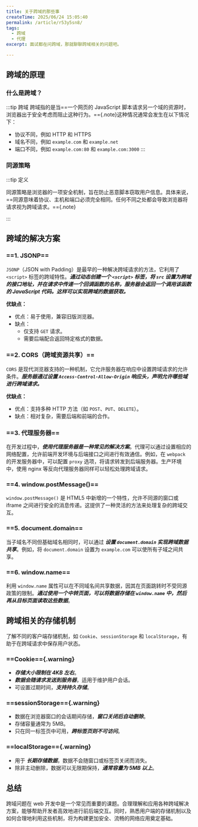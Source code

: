```yaml
---
title: 关于跨域的那些事
createTime: 2025/06/24 15:05:40
permalink: /article/r53y5sn8/
tags:
  - 跨域
  - 代理
excerpt: 面试都在问跨域，那就聊聊跨域相关的问题吧。

---
```

## 跨域的原理

### 什么是跨域？

:::tip 跨域
跨域指的是当==一个网页的 JavaScript 脚本请求另一个域的资源时，浏览器出于安全考虑而阻止这种行为。=={.note}这种情况通常会发生在以下情况下：
- 协议不同，例如 HTTP 和 HTTPS
- 域名不同，例如 `example.com` 和 `example.net`
- 端口不同，例如 `example.com:80` 和 `example.com:3000`
:::
### 同源策略

:::tip 定义

同源策略是浏览器的一项安全机制，旨在防止恶意脚本窃取用户信息。具体来说，==同源意味着协议、主机和端口必须完全相同。任何不同之处都会导致浏览器将请求视为跨域请求。=={.note}

:::
## 跨域的解决方案

### ==1. JSONP==

`JSONP`（JSON with Padding）是最早的一种解决跨域请求的方法，它利用了 `<script>` 标签的跨域特性。**_通过动态创建一个 `<script>` 标签，将 `src` 设置为跨域的接口地址，并在请求中传递一个回调函数的名称，服务器会返回一个调用该函数的 JavaScript 代码。这样可以实现跨域的数据获取。_**

**优缺点：**
- 优点：易于使用，兼容旧版浏览器。
- 缺点：
    - 仅支持 `GET` 请求。
    - 需要后端配合返回特定格式的数据。

### ==2. CORS（跨域资源共享）==

`CORS` 是现代浏览器支持的一种机制，它允许服务器在响应中设置跨域请求的允许条件。**_服务器通过设置 `Access-Control-Allow-Origin` 响应头，声明允许哪些域进行跨域请求。_**

**优缺点：**
- 优点：支持多种 HTTP 方法（如 `POST`、`PUT`、`DELETE`）。
- 缺点：相对复杂，需要后端和前端的合作。

### ==3. 代理服务器==

在开发过程中，**_使用代理服务器是一种常见的解决方案_**。代理可以通过设置相应的网络配置，允许前端开发环境与后端接口之间进行有效通信。例如，在 `webpack` 的开发服务器中，可以配置 `proxy` 选项，将请求转发到后端服务器。生产环境中，使用 nginx 等反向代理服务器同样可以轻松处理跨域请求。

### ==4. window.postMessage()==

`window.postMessage()` 是 HTML5 中新增的一个特性，允许不同源的窗口或 iframe 之间进行安全的消息传递。这提供了一种灵活的方法来处理复杂的跨域交互。

### ==5. document.domain==

当子域名不同但基础域名相同时，可以通过 **_设置 `document.domain` 实现跨域数据共享_**。例如，将 `document.domain` 设置为 `example.com` 可以使所有子域之间共享。

### ==6. window.name==

利用 `window.name` 属性可以在不同域名间共享数据，因其在页面跳转时不受同源政策的限制。**_通过使用一个中转页面，可以将数据存储在 `window.name` 中，然后再从目标页面读取这些数据_**。

## 跨域相关的存储机制

了解不同的客户端存储机制，如 `Cookie`、`sessionStorage` 和 `localStorage`，有助于在跨域请求中保存用户状态。

### ==Cookie=={.warning}
- _**存储大小限制在 4KB 左右**_。
- _**数据会随请求发送到服务器**_，适用于维护用户会话。
- 可设置过期时间，_**支持持久存储**_。

### ==sessionStorage=={.warning}
- 数据在浏览器窗口的会话期间存储，_**窗口关闭后自动删除**_。
- 存储容量通常为 5MB。
- 只在同一标签页中可用，_**跨标签页则不可访问**_。

### ==localStorage=={.warning}
- 用于 **_长期存储数据_**，数据不会随窗口或标签页关闭而消失。
- 除非主动删除，数据可以无限期保持，**_通常容量为 5MB 以上_**。

## 总结

跨域问题在 web 开发中是一个常见而重要的课题。合理理解和应用各种跨域解决方案，能够帮助开发者高效地进行前后端交互。同时，熟悉用户端的存储机制以及如何合理地利用这些机制，将为构建更加安全、流畅的网络应用奠定基础。
